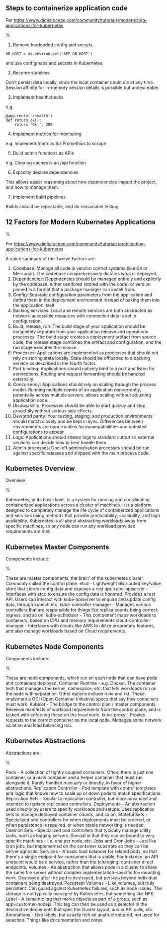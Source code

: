 ## Steps to containerize application code

Per https://www.digitalocean.com/community/tutorials/modernizing-applications-for-kubernetes

%

1. Remove hardcoded config and secrets
```
DB_HOST = os.environ.get('APP_DB_HOST')
```
and use configmaps and secrets in Kubernetes

2. Become stateless

Don't persist data locally, since the local container could die at any time. Session affinity for in-memory session details is possible but undesireable.

3. Implement healthchecks 

e.g.
```
@app.route('/health')
def return_ok():
    return 'Ok!', 200
```
4. Implement metrics for monitoring

e.g. Implement /metrics for Promethius to scrape

5. Build admin functions as APIs

e.g. Clearing caches is an /api function

6. Explicitly declare dependencies

This allows easier reasoning about how dependencies impact the project, and how to manage them.

7. Implement build pipelines

Builds should be repeatable, and do reasonable testing.

## 12 Factors for Modern Kubernetes Applications

%

Per https://www.digitalocean.com/community/tutorials/architecting-applications-for-kubernetes

A quick summary of the Twelve Factors are:

1. Codebase: Manage all code in version control systems (like Git or Mercurial). The codebase comprehensively dictates what is deployed.
2. Dependencies: Dependencies should be managed entirely and explicitly by the codebase, either vendored (stored with the code) or version pinned in a format that a package manager can install from.
3. Config: Separate configuration parameters from the application and define them in the deployment environment instead of baking them into the application itself.
4. Backing services: Local and remote services are both abstracted as network-accessible resources with connection details set in configuration.
5. Build, release, run: The build stage of your application should be completely separate from your application release and operations processes. The build stage creates a deployment artifact from source code, the release stage combines the artifact and configuration, and the run stage executes the release.
6. Processes: Applications are implemented as processes that should not rely on storing state locally. State should be offloaded to a backing service as described in the fourth factor.
7. Port binding: Applications should natively bind to a port and listen for connections. Routing and request forwarding should be handled externally.
8. Concurrency: Applications should rely on scaling through the process model. Running multiple copies of an application concurrently, potentially across multiple servers, allows scaling without adjusting application code.
9. Disposability: Processes should be able to start quickly and stop gracefully without serious side effects.
10. Dev/prod parity: Your testing, staging, and production environments should match closely and be kept in sync. Differences between environments are opportunities for incompatibilities and untested configurations to appear.
11. Logs: Applications should stream logs to standard output so external services can decide how to best handle them.
12. Admin processes: One-off administration processes should be run against specific releases and shipped with the main process code.

## Kubernetes Overview

Overview

%

Kubernetes, at its basic level, is a system for running and coordinating containerized applications across a cluster of machines. It is a platform designed to completely manage the life cycle of containerized applications and services using methods that provide predictability, scalability, and high availability. Kubernetes is all about abstracting workloads away from specific machines, so any node can run any workload provided requirements are met.

## Kubernetes Master Components

Components include:

%

These are master components, the'brain' of the kubernetes cluster. Commonly called the control plane.
etcd - Lightweight distributed key/value store that stores config data and exposes a rest api.
kube-apiserver - Interfaces with etcd to ensure the config data is honored. Provides a rest API. Users can interact with kube-apiserver to enquire and update config data, through kubectl etc.
kube-controller-manager - Manages various controllers that are responsible for things like replica counts being correct, ingress, and so on.
kube-scheduler - This component maps workloads to containers, based on CPU and memory requirements
cloud-controller-manager - Interfaces with clouds like AWS to utilize proprietary features, and also manage workloads based on Cloud requirements.

## Kubernetes Node Components

Components include:

%

These are node components, which run on each node that can have pods and containers deployed.
Container Runtime - e.g. Docker. The container tech that manages the kernel, namespace, etc, that lets workloads run on the node with separation. Other options include runc and rkt. These implement a OCI (Open Container Initiative) specs that say how containers must work.
Kubelet - The bridge to the control plan / master components. Receives manifests of workload requirements from the control plane, and is tasked with enforcing these on the local node.
kube-proxy - Proxies requests to the correct container on the local node. Manages some network isolation and load balancing too.

## Kubernetes Abstractions

Abstractions are:

%

Pods - A collection of tightly coupled containers. Often, there is just one container, or a main container and a helper container that must run alongside it. Rarely handled manually or directly, in favor of higher abstractions.
Replication Controller - Pod template with control templates and logic that knows how to scale up or down pods to match specifications.
Replication Sets - Similar to replication controller, but more advanced and intended to replace replication controllers.
Deployments - An abstraction used directly by users to specify workloads and setups. Uses replication sets to manage deployed container counts, and so on.
Stateful Sets - Specialized pod controllers for when deployments must be ordered, or when persistence is required, or when stable networking is needed.
Daemon Sets - Specialized pod controllers that typically manage utility tasks, such as logging servers. Special in that they can be bound to very specific machines - i.e. one per node, etc.
Jobs and Cron Jobs - Just like cron jobs, but implemented on the container substrate so they can be server agnostic.
Services - A basic load balancer for related pods, so that there's a single endpoint for consumers that is stable. For instance, an API endpoint would be a service, rather than the (changing) container direct endpoints.
Volumes - An abstraction that allows pods in a cluster to share the same file server without complex implementation-specific file mounting work. Destroyed after the pod is destroyed, but persists beyond individual containers being destroyed.
Persistent Volumes - Like volumes, but truly persistent. Can guard against Kubernetes failures, such as node issues. The storage is not typically managed by Kubernetes, but something like NFS.
Label - A semantic tag that marks objects as part of a group, such as app=customer-nodejs. This tag can then be used as a selector in the declarative documents that spec the cluster layout, and in API calls, etc.
Annotations - Like labels, but usually rich an unstructructured, not used for selection. Things like documentation and notes.
